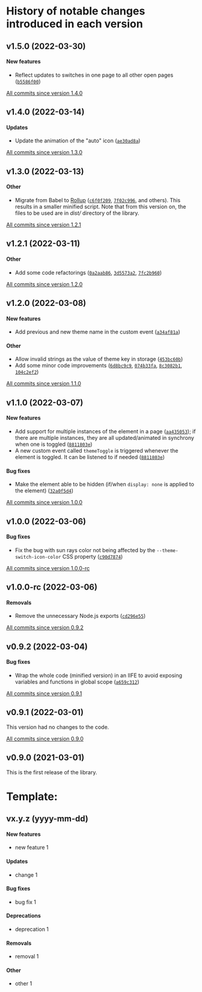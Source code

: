 # History of notable changes introduced in each version

## v1.5.0 (2022-03-30)
#### New features
  - Reflect updates to switches in one page to all other open pages ([`b5586f00`](https://github.com/mahozad/theme-switch/commit/b5586f00))

[All commits since version 1.4.0](https://github.com/mahozad/theme-switch/compare/v1.4.0...v1.5.0)

## v1.4.0 (2022-03-14)
#### Updates
  - Update the animation of the "auto" icon ([`ae30ad8a`](https://github.com/mahozad/theme-switch/commit/ae30ad8a))

[All commits since version 1.3.0](https://github.com/mahozad/theme-switch/compare/v1.3.0...v1.4.0)

## v1.3.0 (2022-03-13)
#### Other
  - Migrate from Babel to [Rollup](https://rollupjs.org/) ([`c6f0f209`](https://github.com/mahozad/theme-switch/commit/c6f0f209), [`7f02c996`](https://github.com/mahozad/theme-switch/commit/7f02c996), and others).
    This results in a smaller minified script.
    Note that from this version on, the files to be used are in *dist/* directory of the library.

[All commits since version 1.2.1](https://github.com/mahozad/theme-switch/compare/v1.2.1...v1.3.0)

## v1.2.1 (2022-03-11)
#### Other
  - Add some code refactorings ([`0a2aab86`](https://github.com/mahozad/theme-switch/commit/0a2aab86), [`3d5573a2`](https://github.com/mahozad/theme-switch/commit/3d5573a2), [`7fc2b960`](https://github.com/mahozad/theme-switch/commit/7fc2b960))

[All commits since version 1.2.0](https://github.com/mahozad/theme-switch/compare/v1.2.0...v1.2.1)

## v1.2.0 (2022-03-08)
#### New features
  - Add previous and new theme name in the custom event ([`a34af81a`](https://github.com/mahozad/theme-switch/commit/a34af81a))
#### Other
  - Allow invalid strings as the value of theme key in storage ([`453bc60b`](https://github.com/mahozad/theme-switch/commit/453bc60b))
  - Add some minor code improvements ([`6d8bc9c9`](https://github.com/mahozad/theme-switch/commit/6d8bc9c9), [`074b33fa`](https://github.com/mahozad/theme-switch/commit/074b33fa), [`8c3082b1`](https://github.com/mahozad/theme-switch/commit/8c3082b1), [`104c2ef2`](https://github.com/mahozad/theme-switch/commit/104c2ef2))

[All commits since version 1.1.0](https://github.com/mahozad/theme-switch/compare/v1.1.0...v1.2.0)

## v1.1.0 (2022-03-07)
#### New features
  - Add support for multiple instances of the element in a page ([`aa435053`](https://github.com/mahozad/theme-switch/commit/aa435053));
    if there are multiple instances, they are all updated/animated in synchrony when one is toggled ([`8811803e`](https://github.com/mahozad/theme-switch/commit/8811803e))
  - A new custom event called `themeToggle` is triggered whenever the element is toggled. It can be listened to if needed ([`8811803e`](https://github.com/mahozad/theme-switch/commit/8811803e))
#### Bug fixes
  - Make the element able to be hidden (if/when `display: none` is applied to the element) ([`32a0f5d4`](https://github.com/mahozad/theme-switch/commit/32a0f5d4))

[All commits since version 1.0.0](https://github.com/mahozad/theme-switch/compare/v1.0.0...v1.1.0)

## v1.0.0 (2022-03-06)
#### Bug fixes
  - Fix the bug with sun rays color not being affected by the `--theme-switch-icon-color` CSS property ([`c90d7874`](https://github.com/mahozad/theme-switch/commit/c90d7874))

[All commits since version 1.0.0-rc](https://github.com/mahozad/theme-switch/compare/v1.0.0-rc...v1.0.0)

## v1.0.0-rc (2022-03-06)
#### Removals
  - Remove the unnecessary Node.js exports ([`cd296e55`](https://github.com/mahozad/theme-switch/commit/cd296e55))

[All commits since version 0.9.2](https://github.com/mahozad/theme-switch/compare/v0.9.2...v1.0.0-rc)

## v0.9.2 (2022-03-04)
#### Bug fixes
  - Wrap the whole code (minified version) in an IIFE to avoid exposing variables and functions in global scope ([`a659c312`](https://github.com/mahozad/theme-switch/commit/a659c312))

[All commits since version 0.9.1](https://github.com/mahozad/theme-switch/compare/v0.9.1...v0.9.2)

## v0.9.1 (2022-03-01)
This version had no changes to the code.

[All commits since version 0.9.0](https://github.com/mahozad/theme-switch/compare/v0.9.0...v0.9.1)

## v0.9.0 (2021-03-01)
This is the first release of the library.


[comment]: <> (NOTE: Be aware that modifying the format of this file might impact the script that makes the body of GitHub releases)


# Template:
## vx.y.z (yyyy-mm-dd)
#### New features
  - new feature 1
#### Updates
  - change 1
#### Bug fixes
  - bug fix 1
#### Deprecations
  - deprecation 1
#### Removals
  - removal 1
#### Other
  - other 1
